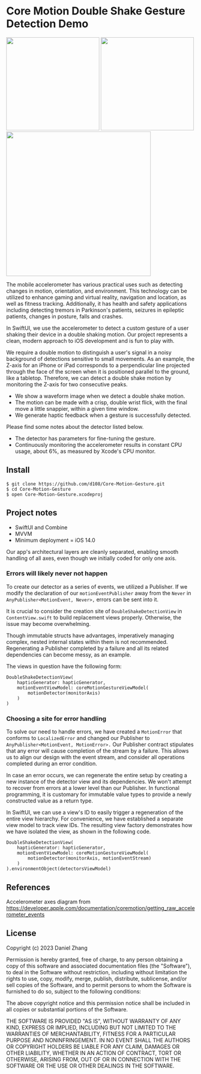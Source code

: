 # Core Motion Double Shake Gesture Detection Demo

<p float="left">
    <img src="image/double-shake-demo.png" width="248" />
    <img src="image/CoreMotionGestureDemo.gif" width="248" />
    <img src="image/accelerometer_axes.png" width="385" /> 
</p>

The mobile accelerometer has various practical uses such as detecting changes in motion, orientation, and environment. This technology can be utilized to enhance gaming and virtual reality, navigation and location, as well as fitness tracking. Additionally, it has health and safety applications including detecting tremors in Parkinson's patients, seizures in epileptic patients, changes in posture, falls and crashes.

In SwiftUI, we use the accelerometer to detect a custom gesture of a user shaking their device in a double shaking motion. Our project represents a clean, modern approach to iOS development and is fun to play with.

We require a double motion to distinguish a user's signal in a noisy background of detections sensitive to small movements.
As an example, the Z-axis for an iPhone or iPad corresponds to a perpendicular line projected through the face of the screen when it is positioned parallel to the ground, like a tabletop. Therefore, we can detect a double shake motion by monitoring the Z-axis for two consecutive peaks.

- We show a waveform image when we detect a double shake motion.
- The motion can be made with a crisp, double wrist flick, with the final move a little snappier, within a given time window.
- We generate haptic feedback when a gesture is successfully detected.

Please find some notes about the detector listed below.

- The detector has parameters for fine-tuning the gesture.
- Continuously monitoring the accelerometer results in constant CPU usage, about 6%, as measured by Xcode's CPU monitor.

## Install

    $ git clone https://github.com/d108/Core-Motion-Gesture.git
    $ cd Core-Motion-Gesture
    $ open Core-Motion-Gesture.xcodeproj

## Project notes

- SwiftUI and Combine
- MVVM
- Minimum deployment = iOS 14.0

Our app's architectural layers are cleanly separated, enabling smooth handling of all axes, even though we initially coded for only one axis.

### Errors will likely never not happen

To create our detector as a series of events, we utilized a Publisher. If we modify the declaration of our `motionEventPublisher` away from the `Never` in `AnyPublisher<MotionEvent, Never>,` errors can be sent into it.

It is crucial to consider the creation site of `DoubleShakeDetectionView` in `ContentView.swift` to build replacement views properly. Otherwise, the issue may become overwhelming.

Though immutable structs have advantages, imperatively managing complex, nested internal states within them is not recommended. Regenerating a Publisher completed by a failure and all its related dependencies can become messy, as an example.

The views in question have the following form:

    DoubleShakeDetectionView(
        hapticGenerator: hapticGenerator,
        motionEventViewModel: coreMotionGestureViewModel(
            motionDetector(monitorAxis)
        )
    )

### Choosing a site for error handling

To solve our need to handle errors, we have created a `MotionError` that conforms to `LocalizedError` and changed our Publisher to `AnyPublisher<MotionEvent, MotionError>.` Our Publisher contract stipulates that any error will cause completion of the stream by a failure. This allows us to align our design with the event stream, and consider all operations completed during an error condition.

In case an error occurs, we can regenerate the entire setup by creating a new instance of the detector view and its dependencies. We won't attempt to recover from errors at a lower level than our Publisher. In functional programming, it is customary for immutable value types to provide a newly constructed value as a return type.

In SwiftUI, we can use a view's ID to easily trigger a regeneration of the entire view hierarchy. For convenience, we have established a separate view model to track view IDs. The resulting view factory demonstrates how we have isolated the view, as shown in the following code.

    DoubleShakeDetectionView(
        hapticGenerator: hapticGenerator,
        motionEventViewModel: coreMotionGestureViewModel(
            motionDetector(monitorAxis, motionEventStream)
        )
    ).environmentObject(detectorsViewModel)

## References

Accelerometer axes diagram from https://developer.apple.com/documentation/coremotion/getting_raw_accelerometer_events

## License

Copyright (c) 2023 Daniel Zhang

Permission is hereby granted, free of charge, to any person obtaining a copy
of this software and associated documentation files (the "Software"), to deal
in the Software without restriction, including without limitation the rights
to use, copy, modify, merge, publish, distribute, sublicense, and/or sell
copies of the Software, and to permit persons to whom the Software is
furnished to do so, subject to the following conditions:

The above copyright notice and this permission notice shall be included in all
copies or substantial portions of the Software.

THE SOFTWARE IS PROVIDED "AS IS", WITHOUT WARRANTY OF ANY KIND, EXPRESS OR
IMPLIED, INCLUDING BUT NOT LIMITED TO THE WARRANTIES OF MERCHANTABILITY,
FITNESS FOR A PARTICULAR PURPOSE AND NONINFRINGEMENT. IN NO EVENT SHALL THE
AUTHORS OR COPYRIGHT HOLDERS BE LIABLE FOR ANY CLAIM, DAMAGES OR OTHER
LIABILITY, WHETHER IN AN ACTION OF CONTRACT, TORT OR OTHERWISE, ARISING FROM,
OUT OF OR IN CONNECTION WITH THE SOFTWARE OR THE USE OR OTHER DEALINGS IN THE
SOFTWARE.
